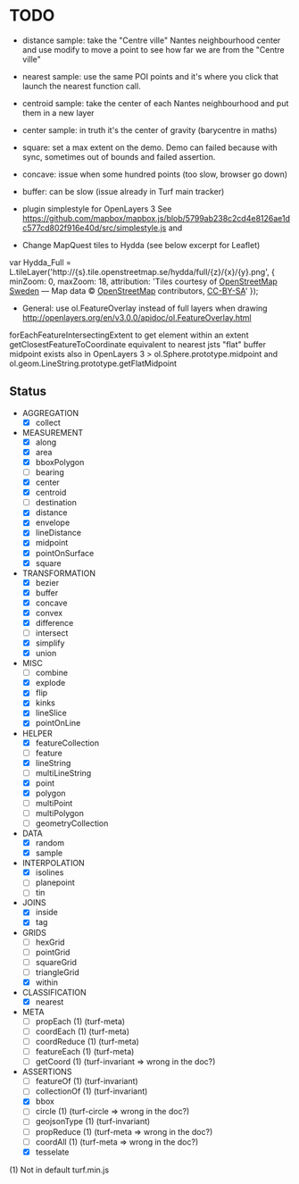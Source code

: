 # TODO

* distance sample: take the "Centre ville" Nantes neighbourhood center and use modify to move a point to see how far we are from the "Centre ville"
* nearest sample: use the same POI points and it's where you click that launch the nearest function call.
* centroid sample: take the center of each Nantes neighbourhood and put them in a new layer
* center sample: in truth it's the center of gravity (barycentre in maths)
* square: set a max extent on the demo. Demo can failed because with sync, sometimes out of bounds and failed assertion.
* concave: issue when some hundred points (too slow, browser go down)
* buffer: can be slow (issue already in Turf main tracker)

* plugin simplestyle for OpenLayers 3 See https://github.com/mapbox/mapbox.js/blob/5799ab238c2cd4e8126ae1dc577cd802f916e40d/src/simplestyle.js and

* Change MapQuest tiles to Hydda (see below excerpt for Leaflet)

var Hydda_Full = L.tileLayer('http://{s}.tile.openstreetmap.se/hydda/full/{z}/{x}/{y}.png', {
  minZoom: 0,
  maxZoom: 18,
  attribution: 'Tiles courtesy of <a href="http://openstreetmap.se/" target="_blank">OpenStreetMap Sweden</a> &mdash; Map data &copy; <a href="http://openstreetmap.org">OpenStreetMap</a> contributors, <a href="http://creativecommons.org/licenses/by-sa/2.0/">CC-BY-SA</a>'
});

* General: use ol.FeatureOverlay instead of full layers when drawing http://openlayers.org/en/v3.0.0/apidoc/ol.FeatureOverlay.html

forEachFeatureIntersectingExtent to get element within an extent
getClosestFeatureToCoordinate equivalent to nearest
jsts "flat" buffer
midpoint exists also in OpenLayers 3 > ol.Sphere.prototype.midpoint and ol.geom.LineString.prototype.getFlatMidpoint

## Status

* AGGREGATION
  * [x] collect
* MEASUREMENT
  * [x] along
  * [x] area
  * [x] bboxPolygon
  * [ ] bearing
  * [x] center
  * [x] centroid
  * [ ] destination
  * [x] distance
  * [x] envelope
  * [x] lineDistance
  * [x] midpoint
  * [x] pointOnSurface
  * [x] square
* TRANSFORMATION
  * [x] bezier
  * [x] buffer
  * [x] concave
  * [x] convex
  * [x] difference
  * [ ] intersect
  * [x] simplify
  * [x] union
* MISC
  * [ ] combine
  * [x] explode
  * [x] flip
  * [x] kinks
  * [x] lineSlice
  * [x] pointOnLine
* HELPER
  * [x] featureCollection
  * [ ] feature
  * [x] lineString
  * [ ] multiLineString
  * [x] point
  * [x] polygon
  * [ ] multiPoint
  * [ ] multiPolygon
  * [ ] geometryCollection
* DATA
  * [x] random
  * [x] sample
* INTERPOLATION
  * [x] isolines
  * [ ] planepoint
  * [ ] tin
* JOINS
  * [x] inside
  * [x] tag
* GRIDS
  * [ ] hexGrid
  * [ ] pointGrid
  * [ ] squareGrid
  * [ ] triangleGrid
  * [x] within
* CLASSIFICATION
  * [x] nearest
* META
  * [ ] propEach (1) (turf-meta)
  * [ ] coordEach (1) (turf-meta)
  * [ ] coordReduce (1) (turf-meta)
  * [ ] featureEach (1) (turf-meta)
  * [ ] getCoord (1) (turf-invariant => wrong in the doc?)
* ASSERTIONS
  * [ ] featureOf (1) (turf-invariant)
  * [ ] collectionOf (1) (turf-invariant)
  * [x] bbox
  * [ ] circle (1) (turf-circle => wrong in the doc?)
  * [ ] geojsonType (1) (turf-invariant)
  * [ ] propReduce (1) (turf-meta => wrong in the doc?)
  * [ ] coordAll (1) (turf-meta => wrong in the doc?)
  * [x] tesselate

(1) Not in default turf.min.js
